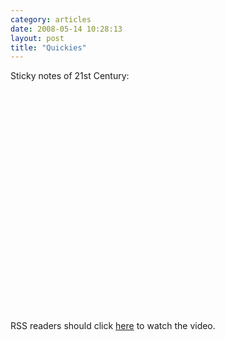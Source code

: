 ```yaml
---
category: articles
date: 2008-05-14 10:28:13
layout: post
title: "Quickies"
---
```


<p>Sticky notes of 21st Century:</p><object width="425" height="355"><param name="movie" value="http://www.youtube.com/v/HQT5_4aVvHU&hl=en"></param><param name="wmode" value="transparent"></param><embed src="http://www.youtube.com/v/HQT5_4aVvHU&hl=en" type="application/x-shockwave-flash" wmode="transparent" width="425" height="355"></embed></object><p>RSS readers should click <a href="http://joaobordalo.com/articles/2008/05/14/quickies">here</a> to watch the video.</p>
